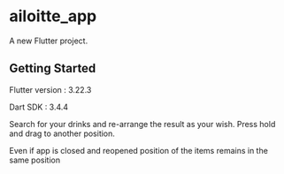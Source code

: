 # ailoitte_app

A new Flutter project.

## Getting Started

Flutter version : 3.22.3

Dart SDK : 3.4.4

Search for your drinks and re-arrange the result as your wish. Press hold and drag to another position.

Even if app is closed and reopened position of the items remains in the same position
